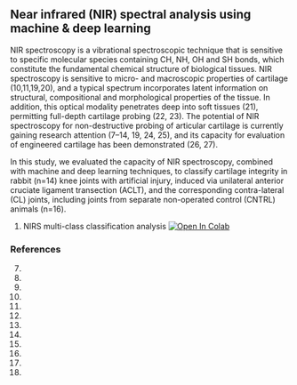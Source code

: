 ## Near infrared (NIR) spectral analysis using machine & deep learning

NIR spectroscopy is a vibrational spectroscopic technique that is sensitive to specific molecular species containing
CH, NH, OH and SH bonds, which constitute the fundamental chemical structure of biological tissues. NIR spectroscopy is sensitive to micro- and macroscopic properties of cartilage (10,11,19,20), and a typical spectrum incorporates latent information on structural, compositional and morphological properties of the tissue. In addition, this optical modality penetrates deep into soft tissues (21), permitting full-depth cartilage probing (22, 23). The potential of NIR spectroscopy for non-destructive probing of articular cartilage is currently gaining research attention (7–14, 19, 24, 25), and its capacity for evaluation of engineered cartilage has been demonstrated (26, 27).

In this study, we evaluated the capacity of NIR spectroscopy, combined with machine and deep learning techniques, to classify cartilage integrity in rabbit (n=14) knee joints with artificial injury, induced via unilateral anterior cruciate ligament transection (ACLT), and the corresponding contra-lateral (CL) joints, including joints from separate non-operated control (CNTRL) animals (n=16).

1. NIRS multi-class classification analysis [![Open In Colab](https://colab.research.google.com/assets/colab-badge.svg)](https://github.com/ioafara/ML-DL-NIR-spectral-analysis/blob/master/NIRS_ML_multi_class.ipynb)


### References
7.
10.
11.
19.
20.
21.
22.
23.
24.
25.
26.
27.
